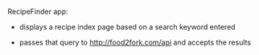 RecipeFinder app:
- displays a recipe index page based on a search keyword entered

- passes that query to http://food2fork.com/api and accepts the results


